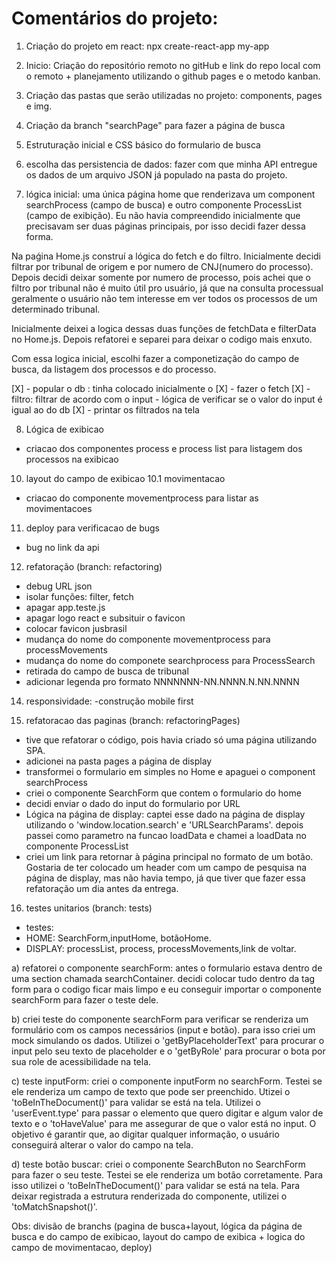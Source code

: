 # Comentários do projeto:

1. Criação do projeto em react: npx create-react-app my-app
2. Inicio: Criação do repositório remoto no gitHub e link do repo local com o remoto + planejamento utilizando o github pages e o metodo kanban.
3. Criação das pastas que serão utilizadas no projeto: components, pages e img.
4. Criação da branch "searchPage" para fazer a página de busca
5. Estruturação inicial e CSS básico do formulario de busca
6. escolha das persistencia de dados: fazer com que minha API entregue os dados de um arquivo JSON já populado na pasta do projeto.

7. lógica inicial: uma única página home que renderizava um component searchProcess (campo de busca) e outro componente ProcessList (campo de exibição). Eu não havia compreendido inicialmente que precisavam ser duas páginas principais, por isso decidi fazer dessa forma.

Na paǵina Home.js construí a lógica do fetch e do filtro. Inicialmente decidi filtrar por tribunal de origem e por numero de CNJ(numero do processo). Depois decidi deixar somente por numero de processo, pois achei que o filtro por tribunal não é muito útil pro usuário, já que na consulta processual geralmente o usuário não tem interesse em ver todos os processos de um determinado tribunal. 

Inicialmente deixei a logica dessas duas funções de fetchData e filterData no Home.js. Depois refatorei e separei para deixar o codigo mais enxuto.

Com essa logica inicial, escolhi fazer a componetização do campo de busca, da listagem dos processos e do processo.

[X] - popular o db : tinha colocado inicialmente o 
[X] - fazer o fetch 
[X] - filtro: filtrar de acordo com o input - lógica de verificar se o valor do input é igual ao do db
[X] - printar os filtrados na tela

8. Lógica de exibicao
- criacao dos componentes process e process list para listagem dos processos na exibicao


10. layout do campo de exibicao
10.1 movimentacao
- criacao do componente movementprocess para listar as movimentacoes

11. deploy para verificacao de bugs
- bug no link da api

12. refatoração (branch: refactoring)
- debug URL json
- isolar funções: filter, fetch
- apagar app.teste.js
- apagar logo react e subsituir o favicon
- colocar favicon jusbrasil
- mudança do nome do componente movementprocess para processMovements
- mudança do nome do componete searchprocess para ProcessSearch
- retirada do campo de busca de tribunal
- adicionar legenda pro formato NNNNNNN-NN.NNNN.N.NN.NNNN

14. responsividade:
-construção mobile first


15. refatoracao das paginas (branch: refactoringPages)
- tive que refatorar o código, pois havia criado só uma página utilizando SPA.
- adicionei na pasta pages a página de display 
- transformei o formulario em simples no Home e apaguei o component searchProcess
- criei o componente SearchForm que contem o formulario do home
- decidi enviar o dado do input do formulario por URL 
- Lógica na página de display: captei esse dado na página de display utilizando o 'window.location.search' e 'URLSearchParams'. depois passei como parametro na funcao loadData e chamei a loadData no componente ProcessList
- criei um link para retornar à página principal no formato de um botão. Gostaria de ter colocado um header com um campo de pesquisa na página de display, mas não havia tempo, já que tiver que fazer essa refatoração um dia antes da entrega.

16. testes unitarios (branch: tests)
- testes: 
- HOME: SearchForm,inputHome, botãoHome.
- DISPLAY: processList, process, processMovements,link de voltar.

a) refatorei o componente searchForm: antes o formulario estava dentro de uma section chamada searchContainer. decidi colocar tudo dentro da tag form para o codigo ficar mais limpo e eu conseguir importar o componente searchForm para fazer o teste dele.

b) criei teste do componente searchForm para verificar se renderiza um formulário com os campos necessários (input e botão). para isso criei um mock simulando os dados. Utilizei o 'getByPlaceholderText' para procurar o input pelo seu texto de placeholder e o 'getByRole' para procurar o bota por sua role de acessibilidade na tela.

c) teste inputForm: criei o componente inputForm no searchForm. Testei se ele renderiza um campo de texto que pode ser preenchido. Utizei o 'toBeInTheDocument()' para validar se está na tela. Utilizei o 'userEvent.type' para passar o elemento que quero digitar e algum valor de texto e o 'toHaveValue' para me assegurar de que o valor está no input. O objetivo é garantir que, ao digitar qualquer informação, o usuário conseguirá alterar o valor do campo na tela.

d) teste botão buscar: criei o componente SearchButon no SearchForm para fazer o seu teste. Testei se ele renderiza um botão corretamente. Para isso utilizei o 'toBeInTheDocument()' para validar se está na tela. Para deixar registrada a estrutura renderizada do componente, utilizei o 'toMatchSnapshot()'.

Obs: divisão de branchs (pagina de busca+layout, lógica da página de busca e do campo de exibicao, layout do campo de exibica + logica do campo de movimentacao, deploy)
